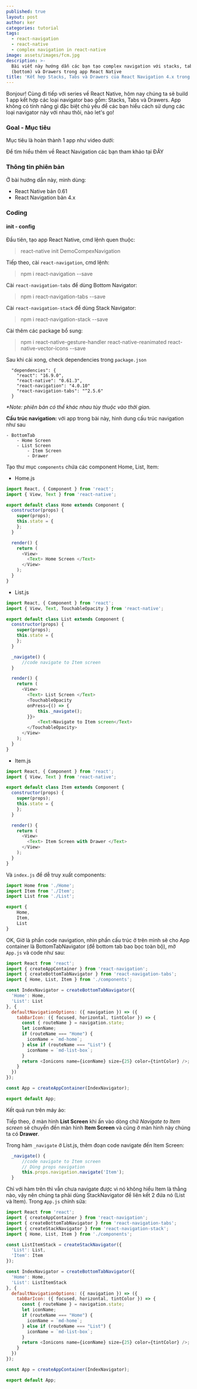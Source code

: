 ```yaml
---
published: true
layout: post
author: ker
categories: tutorial
tags:
  - react-navigation
  - react-native
  - complex navigation in react-native
image: assets/images/fcm.jpg
description: >-
  Bài viết này hướng dẫn các bạn tạo complex navigation với stacks, tabs
  (bottom) và Drawers trong app React Native
title: 'Kết hợp Stacks, Tabs và Drawers của React Navigation 4.x trong React Native'
---
```

Bonjour! Cùng đi tiếp với series về React Native, hôm nay chúng ta sẽ build 1 app kết hợp các loại navigator bao gồm: Stacks, Tabs và Drawers. App không có tính năng gì đặc biệt chủ yếu để các bạn hiểu cách sử dụng các loại navigator này với nhau thôi, nào let's go!
### Goal - Mục tiêu
Mục tiêu là hoàn thành 1 app như video dưới:

Để tìm hiểu thêm về React Navigation các bạn tham khảo tại ĐÂY
### Thông tin phiên bản
Ở bài hướng dẫn này, mình dùng:
- React Native bản 0.61
- React Navigation bản 4.x

### Coding
#### init - config
Đầu tiên, tạo app React Native, cmd lệnh quen thuộc:
> react-native init DemoCompexNavigation

Tiếp theo, cài `react-navigation`, cmd lệnh:
> npm i react-navigation --save

Cài `react-navigation-tabs` để dùng Bottom Navigator:
> npm i react-navigation-tabs --save

Cài `react-navigation-stack` để dùng Stack Navigator:
> npm i react-navigation-stack --save

Cài thêm các package bổ sung:
> npm i react-native-gesture-handler react-native-reanimated react-native-vector-icons --save

Sau khi cài xong, check dependencies trong `package.json`
```
  "dependencies": {
    "react": "16.9.0",
    "react-native": "0.61.3",
    "react-navigation": "4.0.10"
    "react-navigation-tabs": "^2.5.6"
  }
```
_*Note: phiên bản có thể khác nhau tùy thuộc vào thời gian._

**Cấu trúc navigation:** với app trong bài này, hình dung cấu trúc navigation như sau
```
- BottomTab
	- Home Screen
	- List Screen
    	- Item Screen
    	- Drawer
```

Tạo thư mục `components` chứa các component Home, List, Item:
- Home.js

```javascript
import React, { Component } from 'react';
import { View, Text } from 'react-native';

export default class Home extends Component {
  constructor(props) {
    super(props);
    this.state = {
    };
  }

  render() {
    return (
      <View>
        <Text> Home Screen </Text>
      </View>
    );
  }
}
```

- List.js

```javascript
import React, { Component } from 'react';
import { View, Text, TouchableOpacity } from 'react-native';

export default class List extends Component {
  constructor(props) {
    super(props);
    this.state = {
    };
  }

  _navigate() {
      //code navigate to Item screen
  }

  render() {
    return (
      <View>
        <Text> List Screen </Text>
        <TouchableOpacity
        onPress={() => {
            this._navigate();
        }}>
            <Text>Navigate to Item screen</Text>
        </TouchableOpacity>
      </View>
    );
  }
}
```

- Item.js

```javascript
import React, { Component } from 'react';
import { View, Text } from 'react-native';

export default class Item extends Component {
  constructor(props) {
    super(props);
    this.state = {
    };
  }

  render() {
    return (
      <View>
        <Text> Item Screen with Drawer </Text>
      </View>
    );
  }
}
```

Và `index.js` để dễ truy xuất components:
```javascript
import Home from './Home';
import Item from './Item';
import List from './List';

export {
    Home,
    Item,
    List
}

```

OK, Giờ là phần code navigation, nhìn phần cấu trúc ở trên mình sẽ cho App container là BottomTabNavigator (để bottom tab bao bọc toàn bộ), mở `App.js` và code như sau:
```javascript
import React from 'react';
import { createAppContainer } from 'react-navigation';
import { createBottomTabNavigator } from 'react-navigation-tabs';
import { Home, List, Item } from './components';

const IndexNavigator = createBottomTabNavigator({
  'Home': Home,
  'List': List
}, {
  defaultNavigationOptions: ({ navigation }) => ({
    tabBarIcon: ({ focused, horizontal, tintColor }) => {
      const { routeName } = navigation.state;
      let iconName;
      if (routeName === "Home") {
        iconName = `md-home`;
      } else if (routeName === "List") {
        iconName = `md-list-box`;
      }
      return <Ionicons name={iconName} size={25} color={tintColor} />;
    }
  })
});

const App = createAppContainer(IndexNavigator);

export default App;
```

Kết quả run trên máy ảo:

Tiếp theo, ở màn hình **List Screen** khi ấn vào dòng chữ _Navigate to Item screen_ sẽ chuyển đến màn hình **Item Screen** và cũng ở màn hình này chúng ta có **Drawer**.

Trong hàm `_navigate` ở List.js, thêm đoạn code navigate đến Item Screen:
```javascript
  _navigate() {
      //code navigate to Item screen
      // Dùng props navigation 
      this.props.navigation.navigate('Item');
  }
```

Chỉ với hàm trên thì vẫn chưa navigate được vì nó không hiểu Item là thằng nào, vậy nên chúng ta phải dùng StackNavigator để liên kết 2 đứa nó (List và Item). Trong `App.js` chỉnh sửa:
```javascript
import React from 'react';
import { createAppContainer } from 'react-navigation';
import { createBottomTabNavigator } from 'react-navigation-tabs';
import { createStackNavigator } from 'react-navigation-stack';
import { Home, List, Item } from './components';

const ListItemStack = createStackNavigator({
  'List': List,
  'Item': Item
});

const IndexNavigator = createBottomTabNavigator({
  'Home': Home,
  'List': ListItemStack
}, {
  defaultNavigationOptions: ({ navigation }) => ({
    tabBarIcon: ({ focused, horizontal, tintColor }) => {
      const { routeName } = navigation.state;
      let iconName;
      if (routeName === "Home") {
        iconName = `md-home`;
      } else if (routeName === "List") {
        iconName = `md-list-box`;
      }
      return <Ionicons name={iconName} size={25} color={tintColor} />;
    }
  })
});

const App = createAppContainer(IndexNavigator);

export default App;
```